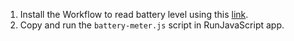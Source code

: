
1. Install the Workflow to read battery level using this [link][1].
2. Copy and run the `battery-meter.js` script in RunJavaScript app.

[1]: https://workflow.is/workflows/3031147491d54c0dbc40252257cf23f2

